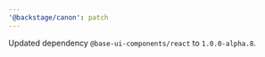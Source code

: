 ```yaml
---
'@backstage/canon': patch
---
```


Updated dependency `@base-ui-components/react` to `1.0.0-alpha.8`.
